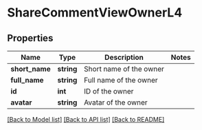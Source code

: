 # ShareCommentViewOwnerL4

## Properties
Name | Type | Description | Notes
------------ | ------------- | ------------- | -------------
**short_name** | **string** | Short name of the owner | 
**full_name** | **string** | Full name of the owner | 
**id** | **int** | ID of the owner | 
**avatar** | **string** | Avatar of the owner | 

[[Back to Model list]](../README.md#documentation-for-models) [[Back to API list]](../README.md#documentation-for-api-endpoints) [[Back to README]](../README.md)



